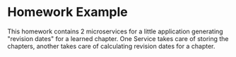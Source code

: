 # Homework Example

This homework contains 2 microservices for a little application generating "revision dates" for a learned chapter. One Service takes care of storing the chapters, another takes care of calculating revision dates for a chapter.
